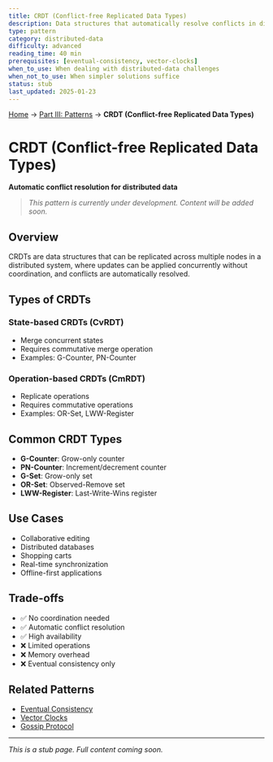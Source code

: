 ```yaml
---
title: CRDT (Conflict-free Replicated Data Types)
description: Data structures that automatically resolve conflicts in distributed systems
type: pattern
category: distributed-data
difficulty: advanced
reading_time: 40 min
prerequisites: [eventual-consistency, vector-clocks]
when_to_use: When dealing with distributed-data challenges
when_not_to_use: When simpler solutions suffice
status: stub
last_updated: 2025-01-23
---
```

<!-- Navigation -->
[Home](../introduction/index.md) → [Part III: Patterns](index.md) → **CRDT (Conflict-free Replicated Data Types)**

# CRDT (Conflict-free Replicated Data Types)

**Automatic conflict resolution for distributed data**

> *This pattern is currently under development. Content will be added soon.*

## Overview

CRDTs are data structures that can be replicated across multiple nodes in a distributed system, where updates can be applied concurrently without coordination, and conflicts are automatically resolved.

## Types of CRDTs

### State-based CRDTs (CvRDT)
- Merge concurrent states
- Requires commutative merge operation
- Examples: G-Counter, PN-Counter

### Operation-based CRDTs (CmRDT)
- Replicate operations
- Requires commutative operations
- Examples: OR-Set, LWW-Register

## Common CRDT Types

- **G-Counter**: Grow-only counter
- **PN-Counter**: Increment/decrement counter
- **G-Set**: Grow-only set
- **OR-Set**: Observed-Remove set
- **LWW-Register**: Last-Write-Wins register

## Use Cases

- Collaborative editing
- Distributed databases
- Shopping carts
- Real-time synchronization
- Offline-first applications

## Trade-offs

- ✅ No coordination needed
- ✅ Automatic conflict resolution
- ✅ High availability
- ❌ Limited operations
- ❌ Memory overhead
- ❌ Eventual consistency only

## Related Patterns

- [Eventual Consistency](eventual-consistency.md)
- [Vector Clocks](vector-clocks.md)
- [Gossip Protocol](gossip-protocol.md)

---

*This is a stub page. Full content coming soon.*